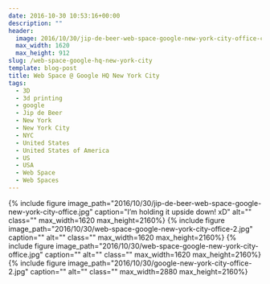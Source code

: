 ```yaml
---
date: 2016-10-30 10:53:16+00:00
description: ""
header:
  image: 2016/10/30/jip-de-beer-web-space-google-new-york-city-office-crop.jpg
  max_width: 1620
  max_height: 912
slug: /web-space-google-hq-new-york-city
template: blog-post
title: Web Space @ Google HQ New York City
tags:
  - 3D
  - 3d printing
  - google
  - Jip de Beer
  - New York
  - New York City
  - NYC
  - United States
  - United States of America
  - US
  - USA
  - Web Space
  - Web Spaces
---
```


{% include figure image_path="2016/10/30/jip-de-beer-web-space-google-new-york-city-office.jpg" caption="I’m holding it upside down! xD" alt="" class="" max_width=1620 max_height=2160%}
{% include figure image_path="2016/10/30/web-space-google-new-york-city-office-2.jpg" caption="" alt="" class="" max_width=1620 max_height=2160%}
{% include figure image_path="2016/10/30/web-space-google-new-york-city-office.jpg" caption="" alt="" class="" max_width=1620 max_height=2160%}
{% include figure image_path="2016/10/30/google-new-york-city-office-2.jpg" caption="" alt="" class="" max_width=2880 max_height=2160%}